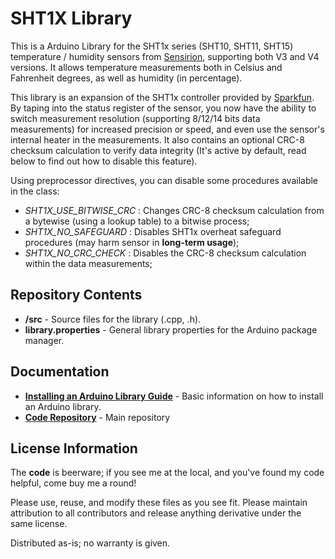 SHT1X Library
========================================

This is a Arduino Library for the SHT1x series (SHT10, SHT11, SHT15) temperature / humidity sensors from [Sensirion](www.sensirion.com), supporting both V3 and V4 versions.
It allows temperature measurements both in Celsius and Fahrenheit degrees, as well as humidity (in percentage).

This library is an expansion of the SHT1x controller provided by [Sparkfun](https://github.com/sparkfun/SHT15_Breakout). By taping into
the status register of the sensor, you now have the ability to switch measurement resolution (supporting 8/12/14 bits data measurements) for increased precision or speed, and even use the sensor's internal heater in the measurements.
It also contains an optional CRC-8 checksum calculation to verify data integrity (It's active by default, read below to find out how to disable this feature). 

Using preprocessor directives, you can disable some procedures available in the class:
- *SHT1X_USE_BITWISE_CRC* : Changes CRC-8 checksum calculation from a bytewise (using a lookup table) to a bitwise process;
- *SHT1X_NO_SAFEGUARD* : Disables SHT1x overheat safeguard procedures (may harm sensor in **long-term usage**);
- *SHT1X_NO_CRC_CHECK* : Disables the CRC-8 checksum calculation within the data measurements;

Repository Contents
-------------------

* **/src** - Source files for the library (.cpp, .h).
* **library.properties** - General library properties for the Arduino package manager. 

Documentation
--------------

* **[Installing an Arduino Library Guide](https://www.arduino.cc/en/Guide/Libraries#toc2)** - Basic information on how to install an Arduino library.
* **[Code Repository](https://github.com/jncfa/SHT1xController)** - Main repository 

License Information
-------------------

The **code** is beerware; if you see me at the local, and you've found my code helpful, come buy me a round!

Please use, reuse, and modify these files as you see fit. Please maintain attribution to all contributors and release anything derivative under the same license.

Distributed as-is; no warranty is given.
